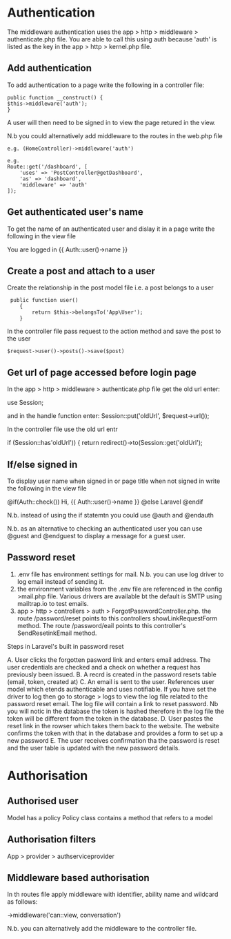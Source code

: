 Authentication
==============
The middleware authentication uses the app > http > middleware > authenticate.php file. You are able to call this using auth because 'auth' is listed as the key in the
app > http > kernel.php file.

Add authentication
------------------
To add authentication to a page write the following in a controller file:

```
public function __construct() {
$this->middleware('auth');
}
```

A user will then need to be signed in to view the page retured in the view.

N.b you could alternatively add middleware to the routes in the web.php file

```
e.g. (HomeController)->middleware('auth')
```

```
e.g. 
Route::get('/dashboard', [
    'uses' => 'PostController@getDashboard',
    'as' => 'dashboard',
    'middleware' => 'auth'
]);
```

Get authenticated user's name
-------------------------------

To get the name of an authenticated user and dislay it in a page write the following in the view file

<p>You are logged in {{ Auth::user()->name }} </p>

Create a post and attach to a user
-----------------------------------------
Create the relationship in the post model file i.e. a post belongs to a user

```
 public function user()
    {
        return $this->belongsTo('App\User');
    }
 ```
 In the controller file pass request to the action method and save the post to the user
 
```
$request->user()->posts()->save($post)
```

Get url of page accessed before login page
-------------------------------------------

In the app > http > middleware > authenticate.php file get the old url enter:

use Session;

and in the handle function enter:
Session::put('oldUrl', $request->url());

In the controller file use the old url entr

if (Session::has'oldUrl')) {
return redirect()->to(Session::get('oldUrl');

If/else signed in
------------------
To display user name when signed in or page title when not signed in write the following in the view file

@if(Auth::check())
Hi, {{ Auth::user()->name }}
    @else
     Laravel
@endif

N.b. instead of using the if statemtn you could use @auth and @endauth

N.b. as an alternative to checking an authenticated user you can use @guest and @endguest to display a message for a guest user.

Password reset
---------------

1. .env file has environment settings for mail. N.b. you can use log driver to log email instead of sending it.
2. the environment variables from the .env file are referenced in the config >mail.php file. Various drivers are available bt the default is SMTP using mailtrap.io to 
test emails.
3. app > http > controllers > auth > ForgotPasswordController.php. the route /password/reset points to this controllers showLinkRequestForm method.
The route /password/eail points to this controller's SendResetinkEmail method.

Steps in Laravel's built in password reset

A. User clicks the forgotten pasword link and enters email address. The user credentials are checked and a check on whether a request has previously been issued.
B. A recrd is created in the password resets table (email, token, created at)
C. An email is sent to the user.  References user model which etends authenticable and uses notifiable. 
If you have set the driver to log then go to storage > logs to view the log file related to the password reset email.  The log file
will contain a link to reset password.  Nb you will notic in the database the token is hashed therefore in the log file the token will be different from the token in the 
database.
D. User pastes the reset link in the rowser which takes them back to the website.  The website confirms the token with that in the database and provides a form to 
set up a new password
E. The user receives confirmation tha the password is reset and the user table is updated with the new password details.

Authorisation
==============

Authorised user
----------------
Model has a policy
Policy class contains a method that refers to a model

Authorisation filters
----------------------

App > provider > authserviceprovider

Middleware based authorisation
-----------------------------------

In th routes file apply middleware with identifier, ability name and wildcard as follows:

->middleware('can::view, conversation')

N.b. you can alternatively add the middleware to the controller file.


